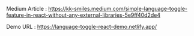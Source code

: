 Medium Article : 
https://kk-smiles.medium.com/simple-language-toggle-feature-in-react-without-any-external-libraries-5e9ff40d2de4

Demo URL :
https://language-toggle-react-demo.netlify.app/
